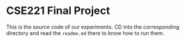 # CSE221 Final Project
This is the source code of our experiments. CD into the corresponding directory and read the `readme.md` there to know how to run them.
